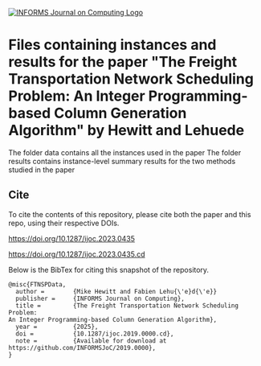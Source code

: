 [![INFORMS Journal on Computing Logo](https://INFORMSJoC.github.io/logos/INFORMS_Journal_on_Computing_Header.jpg)](https://pubsonline.informs.org/journal/ijoc)

# Files containing instances and results for the paper "The Freight Transportation Network Scheduling Problem: An Integer Programming-based Column Generation Algorithm" by Hewitt and Lehuede

The folder data contains all the instances used in the paper
The folder results contains instance-level summary results for the two methods studied in the paper


## Cite

To cite the contents of this repository, please cite both the paper and this repo, using their respective DOIs.

https://doi.org/10.1287/ijoc.2023.0435

https://doi.org/10.1287/ijoc.2023.0435.cd

Below is the BibTex for citing this snapshot of the repository.

```
@misc{FTNSPData,
  author =        {Mike Hewitt and Fabien Lehu{\'e}d{\'e}}
  publisher =     {INFORMS Journal on Computing},
  title =         {The Freight Transportation Network Scheduling Problem:
An Integer Programming-based Column Generation Algorithm},
  year =          {2025},
  doi =           {10.1287/ijoc.2019.0000.cd},
  note =          {Available for download at https://github.com/INFORMSJoC/2019.0000},
}  
```

